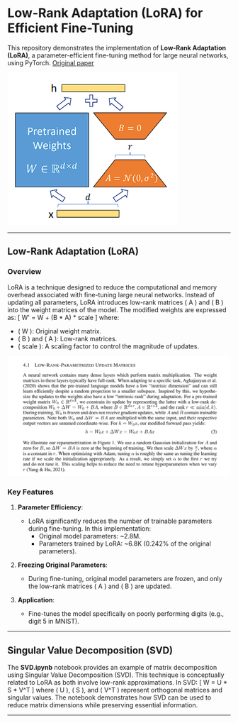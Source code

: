 # Low-Rank Adaptation (LoRA) for Efficient Fine-Tuning

This repository demonstrates the implementation of **Low-Rank Adaptation (LoRA)**, a parameter-efficient fine-tuning method for large neural networks, using PyTorch. [Original paper](https://arxiv.org/pdf/2106.09685)

![Prediction Plot](Images/LoRA.png)

---

## Low-Rank Adaptation (LoRA)

### Overview
LoRA is a technique designed to reduce the computational and memory overhead associated with fine-tuning large neural networks. Instead of updating all parameters, LoRA introduces low-rank matrices ( A ) and ( B ) into the weight matrices of the model. The modified weights are expressed as:
\[
W' = W + (B * A) * scale
\]
where:
- ( W ): Original weight matrix.
- ( B ) and ( A ): Low-rank matrices.
- ( scale ): A scaling factor to control the magnitude of updates.

![Prediction Plot](Images/Sec_4.1.png)

### Key Features
1. **Parameter Efficiency**:
   - LoRA significantly reduces the number of trainable parameters during fine-tuning. In this implementation:
     - Original model parameters: ~2.8M.
     - Parameters trained by LoRA: ~6.8K (0.242% of the original parameters).

2. **Freezing Original Parameters**:
   - During fine-tuning, original model parameters are frozen, and only the low-rank matrices ( A ) and ( B ) are updated.

3. **Application**:
   - Fine-tunes the model specifically on poorly performing digits (e.g., digit 5 in MNIST).

---

## Singular Value Decomposition (SVD)

The **SVD.ipynb** notebook provides an example of matrix decomposition using Singular Value Decomposition (SVD). This technique is conceptually related to LoRA as both involve low-rank approximations. In SVD:
\[
W = U * S * V^T
\]
where ( U ), ( S ), and ( V^T ) represent orthogonal matrices and singular values. The notebook demonstrates how SVD can be used to reduce matrix dimensions while preserving essential information.

---
